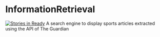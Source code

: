 # InformationRetrieval
[![Stories in Ready](https://badge.waffle.io/shuvamnandi/InformationRetrieval.png?label=ready&title=Ready)](http://waffle.io/shuvamnandi/InformationRetrieval)
A search engine to display sports articles extracted using the API of The Guardian
